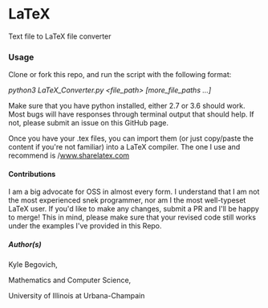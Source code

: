 # LaTeX
Text file to LaTeX file converter

### Usage
Clone or fork this repo, and run the script with the following format:

_python3 LaTeX_Converter.py <file_path> [more_file_paths ...]_

Make sure that you have python installed, either 2.7 or 3.6 should work. Most bugs will have responses through terminal output that should help. If not, please submit an issue on this GitHub page.

Once you have your .tex files, you can import them (or just copy/paste the content if you're not familiar) into a LaTeX compiler. The one I use and recommend is /www.sharelatex.com

#### Contributions
I am a big advocate for OSS in almost every form. I understand that I am not the most experienced snek programmer, nor am I the most well-typeset LaTeX user. If you'd like to make any changes, submit a PR and I'll be happy to merge! This in mind, please make sure that your revised code still works under the examples I've provided in this Repo.

##### Author(s)
Kyle Begovich,

Mathematics and Computer Science,

University of Illinois at Urbana-Champain
